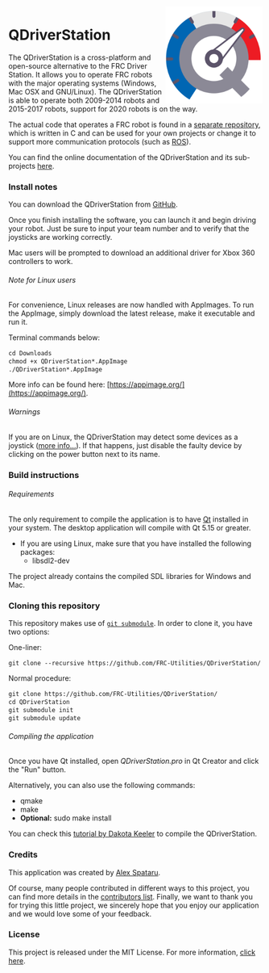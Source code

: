 <a href="#">
    <img width="192px" height="192px" src="doc/project.png" align="right" />
</a>

# QDriverStation

The QDriverStation is a cross-platform and open-source alternative to the FRC Driver Station. It allows you to operate FRC robots with the major operating systems (Windows, Mac OSX and GNU/Linux). The QDriverStation is able to operate both 2009-2014 robots and 2015-2017 robots, support for 2020 robots is on the way.

The actual code that operates a FRC robot is found in a [separate repository](https://github.com/FRC-Utilities/LibDS), which is written in C and can be used for your own projects or change it to support more communication protocols (such as [ROS](https://github.com/FRC-Utilities/QDriverStation/issues/21)).

You can find the online documentation of the QDriverStation and its sub-projects [here](http://frc-utilities.github.io/documentation/).

### Install notes

You can download the QDriverStation from [GitHub](http://github.com/FRC-Utilities/QDriverStation-Legacy/releases).

Once you finish installing the software, you can launch it and begin driving your robot. Just be sure to input your team number and to verify that the joysticks are working correctly.

Mac users will be prompted to download an additional driver for Xbox 360 controllers to work.

###### Note for Linux users

For convenience, Linux releases are now handled with AppImages. To run the AppImage, simply download the latest release, make it executable and run it. 

Terminal commands below:

    cd Downloads
    chmod +x QDriverStation*.AppImage
    ./QDriverStation*.AppImage

More info can be found here: [https://appimage.org/](https://appimage.org/).

###### Warnings

If you are on Linux, the QDriverStation may detect some devices as a joystick ([more info...](https://gist.github.com/denilsonsa/978f1d842cf5430f57f6#file-51-these-are-not-joysticks-rules)). If that happens, just disable the faulty device by clicking on the power button next to its name.

### Build instructions

###### Requirements

The only requirement to compile the application is to have [Qt](http://www.qt.io/download-open-source/) installed in your system. The desktop application will compile with Qt 5.15 or greater.

- If you are using Linux, make sure that you have installed the following packages:
    - libsdl2-dev

The project already contains the compiled SDL libraries for Windows and Mac.

### Cloning this repository

This repository makes use of [`git submodule`](https://git-scm.com/docs/git-submodule). In order to clone it, you have two options:

One-liner:

    git clone --recursive https://github.com/FRC-Utilities/QDriverStation/

Normal procedure:

    git clone https://github.com/FRC-Utilities/QDriverStation/
    cd QDriverStation
    git submodule init
    git submodule update
    
###### Compiling the application

Once you have Qt installed, open *QDriverStation.pro* in Qt Creator and click the "Run" button.

Alternatively, you can also use the following commands:
- qmake
- make
- **Optional:** sudo make install

You can check this [tutorial by Dakota Keeler](https://www.youtube.com/watch?v=G9DywTB9_cY) to compile the QDriverStation.

### Credits

This application was created by [Alex Spataru](http://github.com/alex-spataru).

Of course, many people contributed in different ways to this project, you can find more details in the [contributors list](CONTRIBUTORS.md). Finally, we want to thank you for trying this little project, we sincerely hope that you enjoy our application and we would love some of your feedback.

### License

This project is released under the MIT License. For more information, [click here](LICENSE.md).
